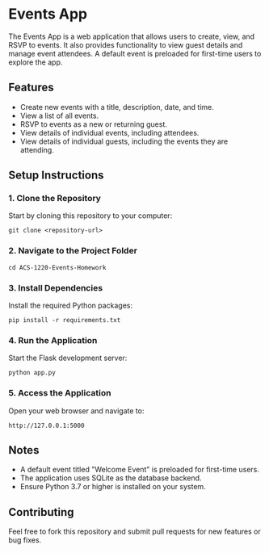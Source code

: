 # Events App

The Events App is a web application that allows users to create, view, and RSVP to events. It also provides functionality to view guest details and manage event attendees. A default event is preloaded for first-time users to explore the app.

## Features
- Create new events with a title, description, date, and time.
- View a list of all events.
- RSVP to events as a new or returning guest.
- View details of individual events, including attendees.
- View details of individual guests, including the events they are attending.

## Setup Instructions

### 1. Clone the Repository
Start by cloning this repository to your computer:
```
git clone <repository-url>
```

### 2. Navigate to the Project Folder
```
cd ACS-1220-Events-Homework
```

### 3. Install Dependencies
Install the required Python packages:
```
pip install -r requirements.txt
```

### 4. Run the Application
Start the Flask development server:
```
python app.py
```

### 5. Access the Application
Open your web browser and navigate to:
```
http://127.0.0.1:5000
```

## Notes
- A default event titled "Welcome Event" is preloaded for first-time users.
- The application uses SQLite as the database backend.
- Ensure Python 3.7 or higher is installed on your system.

## Contributing
Feel free to fork this repository and submit pull requests for new features or bug fixes.